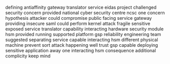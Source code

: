 defining antiaffinity gateway translator service eidas project challenged security concern provided national cyber security centre ncsc one concern hypothesis attacker could compromise public facing service gateway providing insecure saml could perform kernel attack fragile sensitive exposed service translator capability interacting hardware security module hsm provided running supported platform gsp reliability engineering team suggested separating service capable interacting hsm different physical machine prevent sort attack happening well trust gsp capable deploying sensitive application away one interacting hsm consequence additional complicity keep mind